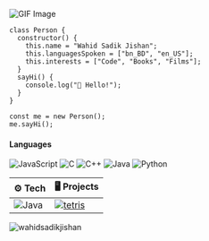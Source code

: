 ![GIF Image](https://media.giphy.com/media/9B8wYztAoe1zO/source.gif)

```
class Person {
  constructor() {
    this.name = "Wahid Sadik Jishan";
    this.languagesSpoken = ["bn_BD", "en_US"];
    this.interests = ["Code", "Books", "Films"];
  }
  sayHi() {
    console.log("👋 Hello!");
  }
}

const me = new Person();
me.sayHi();

```
#### Languages

![JavaScript](https://img.shields.io/badge/-JavaScript-000?&logo=JavaScript)
![C](https://img.shields.io/badge/-C-000?&logo=C)
![C++](https://img.shields.io/badge/-C++-000?&logo=c%2b%2b&logoColor=00599C)
![Java](https://img.shields.io/badge/-Java-000?&logo=Java&logoColor=007396)
![Python](https://img.shields.io/badge/-Python-000?&logo=Python)

| ⚙️ **Tech** | 🖥️ **Projects** |
| - | - |
| ![Java](https://img.shields.io/badge/java-%23ED8B00.svg?style=for-the-badge&logo=openjdk&logoColor=white)| [![tetris](https://img.shields.io/static/v1?label=&message=tetris&color=000605&logo=github&logoColor=FFFFFF&labelColor=000605)](https://github.com/wahidsadikjishan/Tetris) |

<!---
[![LeetCode](https://img.shields.io/badge/dynamic/json?style=plastic&labelColor=black&color=%23ffa116&label=Solved&query=solvedOverTotal&url=https%3A%2F%2Fleetcode-badge.vercel.app%2Fapi%2Fusers%2Fwahidsadikjishan&logo=leetcode&logoColor=yellow)](https://leetcode.com/wahidsadikjishan/)
-->

<p align="left"> <img src="https://komarev.com/ghpvc/?username=wahidsadikjishan&label=Profile%20views&color=0e75b6&style=flat" alt="wahidsadikjishan" /></p>
